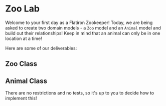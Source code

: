 # Zoo Lab

Welcome to your first day as a Flatiron Zookeeper!
Today, we are being asked to create two domain models - a `Zoo` model and an `Animal` model and build out their relationships! Keep in mind that an animal can only be in one location at a time!

Here are some of our deliverables:

## Zoo Class
<!-- - A zoo should be initialized with a name and a location, which should both be passed as strings. -->
<!-- - `Zoo.all` should return an array of all the zoo instances. -->
<!-- - `Zoo#animals` should return all the animals that a specific instance of zoo has. -->
<!-- - `Zoo#animal_names` should return an array of all the types of the animals in the zoo. -->
<!-- - `Zoo#find_by_type` should take in the animal's type as an argument and return an array of all the animals in that zoo, which are of that type. -->
<!-- - `Zoo.find_by_location` should take in a location as an argument and return an array of all the zoos with that location. -->

## Animal Class
<!-- - An animal should be instantiated with the type (e.g. "Cat", "Dog", "Rat") and a numerical weight. Keep in mind that the animal's type should not be able to change, but its weight can. -->
<!-- - `Animal.all` should return an array of all the animal instances. -->
<!-- - `Animal#zoo` should return the zoo instance that the instance belongs to. -->
<!-- - `Animal.find_by_type` should take in an animal's type as an argument and return an array of all the animals, which are of that type. -->

There are no restrictions and no tests, so it's up to you to decide how to implement this!
